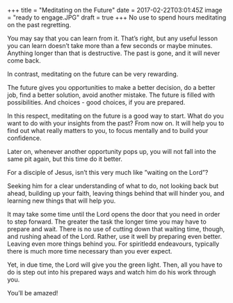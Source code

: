
+++
title = "Meditating on the Future"
date = 2017-02-22T03:01:45Z
image = "ready to engage.JPG"
draft = true
+++
No use to spend hours meditating on the past regretting. 

You may say that you can learn from it. That’s right, but any useful lesson you can learn doesn’t take more than a few seconds or maybe minutes. Anything longer than that is destructive. The past is gone, and it will never come back.

In contrast, meditating on the future can be very rewarding. 

The future gives you opportunities to make a better decision, do a better job, find a better solution, avoid another mistake. The future is filled with possibilities. And choices - good choices, if you are prepared.

In this respect, meditating on the future is a good way to start. What do you want to do with your insights from the past? From now on. It will help you to find out what really matters to you, to focus mentally and to build your confidence.

Later on, whenever another opportunity pops up, you will not fall into the same pit again, but this time do it better. 

For a disciple of Jesus, isn’t this very much like ”waiting on the Lord”? 

Seeking him for a clear understanding of what to do, not looking back but ahead, building up your faith, leaving things behind that will hinder you, and learning new things that will help you.

It may take some time until the Lord opens the door that you need in order to step forward. The greater the task the longer time you may have to prepare and wait. There is no use of cutting down that waiting time, though, and rushing ahead of the Lord. Rather, use it well by preparing even better. Leaving even more things behind you. For spiritledd endeavours, typically there is much more time necessary than you ever expect.

Yet, in due time, the Lord will give you the green light. Then, all you have to do is step out into his prepared ways and watch him do his work through you.

You’ll be amazed!

